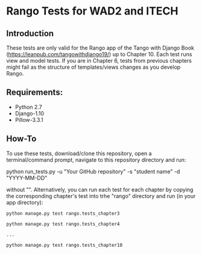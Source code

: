 # Rango Tests for WAD2 and ITECH

## Introduction

These tests are only valid for the Rango app of the Tango with Django Book (https://leanpub.com/tangowithdjango19/) up to Chapter 10. Each test runs view and model tests. If you are in Chapter 6, tests from previous chapters might fail as the structure of templates/views changes as you develop Rango.

## Requirements:

* Python 2.7
* Django-1.10
* Pillow-3.3.1

## How-To

To use these tests, download/clone this repository, open a terminal/command prompt, navigate to this repository directory and run:

python run_tests.py -u "Your GitHub repository" -s "student name" -d "YYYY-MM-DD"

without "". Alternatively, you can run each test for each chapter by copying the corresponding chapter's test into trhe "rango" directory and run (in your app directory):

`python manage.py test rango.tests_chapter3`

`python manage.py test rango.tests_chapter4`

`...`

`python manage.py test rango.tests_chapter10`

